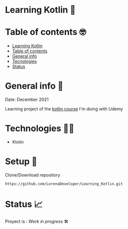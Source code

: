 # Learning Kotlin :green_book:

# Table of contents :nerd_face:
* [Learning Kotlin](#learning-kotlin-green_book)
* [Table of contents](#table-of-contents-nerd_face)
* [General info](#general-info-thought_balloon)
* [Tecnologies](#technologies-woman_technologist)
* [Status](#status-chart_with_upwards_trend)

# General info 	:thought_balloon:
Date: December 2021

Learning project of the [kotlin course](https://www.udemy.com/course/kotlin-backend-sin-sufrimiento/) I'm doing with Udemy

# Technologies 	:woman_technologist:
* Ktolin

# Setup :mega:

Clone/Download repository
```sh
https://github.com/LorenaDeveloper/Learning_Kotlin.git
```

# Status :chart_with_upwards_trend:
Proyect is : _Work in progress_ :hammer_and_wrench:
